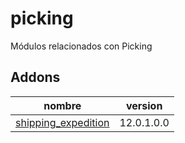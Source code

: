 picking
=========
Módulos relacionados con Picking


Addons
----------------
nombre | version
--- | ---
[shipping_expedition](shipping_expedition/) | 12.0.1.0.0
